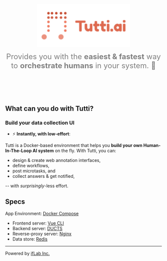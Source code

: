 <center>

<img src="./_media/tutti_logo.png" width="300" />

<span style="font-size:24px;color:grey;">Provides you with the **easiest & fastest** way to **orchestrate humans** in your system. :violin:</span>

</center>

<br>
<br>
<br>
<br>


## What can you do with Tutti?

### Build your data collection UI

- :zap: **Instantly, with low-effort**: 



Tutti is a Docker-based environment that helps you **build your own Human-In-The-Loop AI system** on the fly. With Tutti, you can:
- design & create web annotation interfaces,
- define workflows,
- post microtasks, and
- collect answers & get notified,

\-\- with *surprisingly*-less effort.

## Specs

App Environment: [Docker Compose](https://docs.docker.jp/compose/)
- Frontend server: [Vue CLI](https://cli.vuejs.org)
- Backend server: [DUCTS](https://ducts.io)
- Reverse-proxy server: [Nginx](https://nginx.org)
- Data store: [Redis](https://redis.io)

---

Powered by [ifLab Inc.](https://iflab.co.jp)
